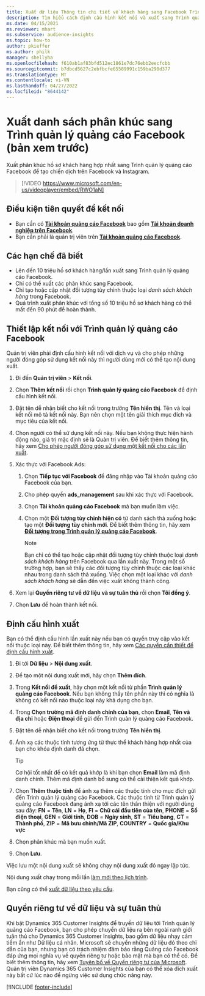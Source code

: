 ```yaml
---
title: Xuất dữ liệu Thông tin chi tiết về khách hàng sang Facebook Trình quản lý quảng cáo (chứa video)
description: Tìm hiểu cách định cấu hình kết nối và xuất sang Trình quản lý quảng cáo Facebook.
ms.date: 04/15/2021
ms.reviewer: mhart
ms.subservice: audience-insights
ms.topic: how-to
author: pkieffer
ms.author: philk
manager: shellyha
ms.openlocfilehash: f610ab1af83bfd512ec1861e7dc76ebb2eecfcbb
ms.sourcegitcommit: b7dbcd5627c2ebfbcfe65589991c159ba290d377
ms.translationtype: MT
ms.contentlocale: vi-VN
ms.lasthandoff: 04/27/2022
ms.locfileid: "8644142"
---
```

# <a name="export-segments-list-to-facebook-ads-manager-preview"></a>Xuất danh sách phân khúc sang Trình quản lý quảng cáo Facebook (bản xem trước)

Xuất phân khúc hồ sơ khách hàng hợp nhất sang Trình quản lý quảng cáo Facebook để tạo chiến dịch trên Facebook và Instagram.

> [!VIDEO https://www.microsoft.com/en-us/videoplayer/embed/RWO1aN]

## <a name="prerequisites-for-connection"></a>Điều kiện tiên quyết để kết nối

- Bạn cần có [**Tài khoản quảng cáo Facebook**](https://www.facebook.com/business/learn/lessons/step-by-step-ads-manager-account) bao gồm [**Tài khoản doanh nghiệp trên Facebook**](https://business.facebook.com/).
- Bạn cần phải là quản trị viên trên [**Tài khoản quảng cáo Facebook**](https://www.facebook.com/business/learn/lessons/step-by-step-ads-manager-account).

## <a name="known-limitations"></a>Các hạn chế đã biết

- Lên đến 10 triệu hồ sơ khách hàng/lần xuất sang Trình quản lý quảng cáo Facebook.
- Chỉ có thể xuất các phân khúc sang Facebook.
- Chỉ tạo hoặc cập nhật đối tượng tùy chỉnh thuộc loại *danh sách khách hàng* trong Facebook.
- Quá trình xuất phân khúc với tổng số 10 triệu hồ sơ khách hàng có thể mất đến 90 phút để hoàn thành.

## <a name="set-up-connection-to-facebook-ads-manager"></a>Thiết lập kết nối với Trình quản lý quảng cáo Facebook

Quản trị viên phải định cấu hình kết nối với dịch vụ và cho phép những người đóng góp sử dụng kết nối này thì người dùng mới có thể tạo nội dung xuất.

1. Đi đến **Quản trị viên** > **Kết nối**.

1. Chọn **Thêm kết nối** rồi chọn **Trình quản lý quảng cáo Facebook** để định cấu hình kết nối.

1. Đặt tên dễ nhận biết cho kết nối trong trường **Tên hiển thị**. Tên và loại kết nối mô tả kết nối này. Bạn nên chọn một tên giải thích mục đích và mục tiêu của kết nối.

1. Chọn người có thể sử dụng kết nối này. Nếu bạn không thực hiện hành động nào, giá trị mặc định sẽ là Quản trị viên. Để biết thêm thông tin, hãy xem [Cho phép người đóng góp sử dụng một kết nối cho các lần xuất](connections.md#allow-contributors-to-use-a-connection-for-exports).

1. Xác thực với Facebook Ads: 

   1. Chọn **Tiếp tục với Facebook** để đăng nhập vào Tài khoản quảng cáo Facebook của bạn.

   1. Cho phép quyền **ads_management** sau khi xác thực với Facebook.

   1. Chọn **Tài khoản quảng cáo Facebook** mà bạn muốn làm việc.

   1. Chọn một **Đối tượng tùy chỉnh hiện có** từ danh sách thả xuống hoặc tạo một **Đối tượng tùy chỉnh mới**. Để biết thêm thông tin, hãy xem [**Đối tượng trong Trình quản lý quảng cáo Facebook**](https://www.facebook.com/business/help/744354708981227?id=2469097953376494).
      > [!NOTE]
      > Bạn chỉ có thể tạo hoặc cập nhật đối tượng tùy chỉnh thuộc loại *danh sách khách hàng* trên Facebook qua lần xuất này. Trong một số trường hợp, bạn sẽ thấy các đối tượng tùy chỉnh thuộc các loại khác nhau trong danh sách thả xuống. Việc chọn một loại khác với *danh sách khách hàng* sẽ dẫn đến việc xuất không thành công. 

1. Xem lại **Quyền riêng tư về dữ liệu và sự tuân thủ** rồi chọn **Tôi đồng ý**.

1. Chọn **Lưu** để hoàn thành kết nối.

## <a name="configure-an-export"></a>Định cấu hình xuất

Bạn có thể định cấu hình lần xuất này nếu bạn có quyền truy cập vào kết nối thuộc loại này. Để biết thêm thông tin, hãy xem [Các quyền cần thiết để định cấu hình xuất](export-destinations.md#set-up-a-new-export).

1. Đi tới **Dữ liệu** > **Nội dung xuất**.

1. Để tạo một nội dung xuất mới, hãy chọn **Thêm đích**. 

1. Trong **Kết nối để xuất**, hãy chọn một kết nối từ phần **Trình quản lý quảng cáo Facebook**. Nếu bạn không thấy tên phần này thì có nghĩa là không có kết nối nào thuộc loại này khả dụng cho bạn.

1. Trong **Chọn trường mã định danh chính của bạn**, chọn **Email**, **Tên và địa chỉ** hoặc **Điện thoại** để gửi đến Trình quản lý quảng cáo Facebook. 

1. Đặt tên dễ nhận biết cho kết nối trong trường **Tên hiển thị**.

1. Ánh xạ các thuộc tính tương ứng từ thực thể khách hàng hợp nhất của bạn cho khóa định danh đã chọn.
   > [!TIP]
   > Cơ hội tốt nhất để có kết quả khớp là khi bạn chọn **Email** làm mã định danh chính. Thêm mã định danh bổ sung có thể cải thiện kết quả khớp.

1. Chọn **Thêm thuộc tính** để ánh xạ thêm các thuộc tính cho mục đích gửi đến Trình quản lý quảng cáo Facebook. Các thuộc tính từ Trình quản lý quảng cáo Facebook đang ánh xạ tới các tên thân thiện với người dùng sau đây: **FN** = **Tên**, **LN** = **Họ**, **FI** = **Chữ cái đầu tiên của tên**, **PHONE** = **Số điện thoại**, **GEN** = **Giới tính**, **DOB** = **Ngày sinh**, **ST** = **Tiểu bang**, **CT** = **Thành phố**, **ZIP** = **Mã bưu chính/Mã ZIP**, **COUNTRY** = **Quốc gia/Khu vực**

1. Chọn phân khúc mà bạn muốn xuất.

1. Chọn **Lưu**.

Việc lưu một nội dung xuất sẽ không chạy nội dung xuất đó ngay lập tức.

Nội dung xuất chạy trong mỗi lần [làm mới theo lịch trình](system.md#schedule-tab). 

Bạn cũng có thể [xuất dữ liệu theo yêu cầu](export-destinations.md#run-exports-on-demand). 

## <a name="data-privacy-and-compliance"></a>Quyền riêng tư về dữ liệu và sự tuân thủ

Khi bật Dynamics 365 Customer Insights để truyền dữ liệu tới Trình quản lý quảng cáo Facebook, bạn cho phép chuyển dữ liệu ra bên ngoài ranh giới tuân thủ cho Dynamics 365 Customer Insights, bao gồm dữ liệu nhạy cảm tiềm ẩn như Dữ liệu cá nhân. Microsoft sẽ chuyển những dữ liệu đó theo chỉ dẫn của bạn, nhưng bạn có trách nhiệm đảm bảo rằng Quảng cáo Facebook đáp ứng mọi nghĩa vụ về quyền riêng tư hoặc bảo mật mà bạn có thể có. Để biết thêm thông tin, hãy xem [Tuyên bố về Quyền riêng tư của Microsoft](https://go.microsoft.com/fwlink/?linkid=396732).
Quản trị viên Dynamics 365 Customer Insights của bạn có thể xóa đích xuất này bất cứ lúc nào để ngừng việc sử dụng chức năng này.


[!INCLUDE [footer-include](includes/footer-banner.md)]
